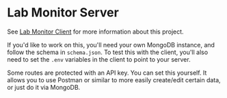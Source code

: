# Lab Monitor Server

See [Lab Monitor Client](https://github.com/aidandagnall/lab_monitor_client) for more information about this project.

If you'd like to work on this, you'll need your own MongoDB instance, and follow the schema in `schema.json`. To test
this with the client, you'll also need to set the `.env` variables in the client to point to your server.

Some routes are protected with an API key. You can set this yourself. It allows you to use Postman or similar to more
easily create/edit certain data, or just do it via MongoDB.
